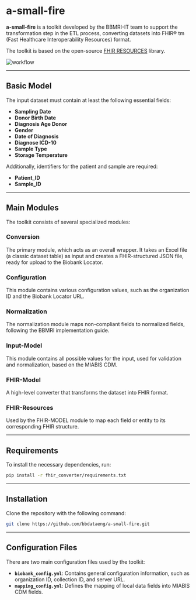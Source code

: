
# a-small-fire

**a-small-fire** is a toolkit developed by the BBMRI-IT team to support the transformation step in the ETL process, converting datasets into FHIR® tm (Fast Healthcare Interoperability Resources) format.

The toolkit is based on the open-source [FHIR RESOURCES](https://github.com/nazrulworld/fhir.resources) library.

![workflow](https://github.com/bbdataeng/a-small-fhir/blob/simpler-fhir/figures/asmallFHIR_ga.png)

---

## Basic Model

The input dataset must contain at least the following essential fields:


- **Sampling Date**
- **Donor Birth Date**
- **Diagnosis Age Donor**
- **Gender**
- **Date of Diagnosis**
- **Diagnose ICD-10**
- **Sample Type**
- **Storage Temperature**

Additionally, identifiers for the patient and sample are required:

- **Patient_ID**
- **Sample_ID**

---

## Main Modules

The toolkit consists of several specialized modules:

### **Conversion**
The primary module, which acts as an overall wrapper. It takes an Excel file (a classic dataset table) as input and creates a FHIR-structured JSON file, ready for upload to the Biobank Locator.

### **Configuration**
This module contains various configuration values, such as the organization ID and the Biobank Locator URL.

### **Normalization**
The normalization module maps non-compliant fields to normalized fields, following the BBMRI implementation guide.

### **Input-Model**
This module contains all possible values for the input, used for validation and normalization, based on the MIABIS CDM.

### **FHIR-Model**
A high-level converter that transforms the dataset into FHIR format.

### **FHIR-Resources**
Used by the FHIR-MODEL module to map each field or entity to its corresponding FHIR structure.

---

## Requirements

To install the necessary dependencies, run:

```bash
pip install -r fhir_converter/requirements.txt
```

---

## Installation

Clone the repository with the following command:

```bash
git clone https://github.com/bbdataeng/a-small-fire.git
```

---

## Configuration Files

There are two main configuration files used by the toolkit:

- **`biobank_config.yml`**: Contains general configuration information, such as organization ID, collection ID, and server URL.
- **`mapping_config.yml`**: Defines the mapping of local data fields into MIABIS CDM fields.

